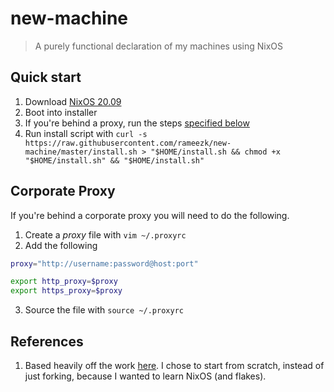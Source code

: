 # new-machine

> A purely functional declaration of my machines using NixOS

## Quick start
1. Download [NixOS 20.09](https://channels.nixos.org/nixos-20.09/latest-nixos-plasma5-x86_64-linux.iso)
2. Boot into installer
3. If you're behind a proxy, run the steps [specified below](#corporate-proxy)
4. Run install script with `curl -s https://raw.githubusercontent.com/rameezk/new-machine/master/install.sh > "$HOME/install.sh && chmod +x "$HOME/install.sh" && "$HOME/install.sh"`
<!-- 3. Clone this repo with `git clone https://github.com/rameezk/new-machine /mnt/etc/nixos` -->
<!-- 4. Setup partitions and mounts with `sudo ./mnt/etc/nixos/hosts/{machine-name}/partition-and-mount.sh`, replacing `{machine-name}` with a machine name seens in `hosts` -->

## Corporate Proxy
If you're behind a corporate proxy you will need to do the following.

1. Create a _proxy_ file with `vim ~/.proxyrc`
2. Add the following

``` sh
proxy="http://username:password@host:port"

export http_proxy=$proxy
export https_proxy=$proxy
```
3. Source the file with `source ~/.proxyrc`

## References
1. Based heavily off the work [here](https://github.com/hlissner/dotfiles). I chose to start from scratch, instead of just forking, because I wanted to learn NixOS (and flakes).

